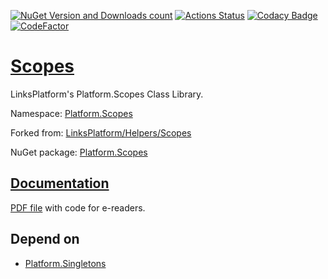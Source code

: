 [![NuGet Version and Downloads count](https://buildstats.info/nuget/Platform.Scopes)](https://www.nuget.org/packages/Platform.Scopes)
[![Actions Status](https://github.com/linksplatform/Scopes/workflows/CD/badge.svg)](https://github.com/linksplatform/Scopes/actions?workflow=CD)
[![Codacy Badge](https://api.codacy.com/project/badge/Grade/b8434558347046c28ad0224cab87137e)](https://www.codacy.com/app/drakonard/Scopes?utm_source=github.com&amp;utm_medium=referral&amp;utm_content=linksplatform/Scopes&amp;utm_campaign=Badge_Grade)
[![CodeFactor](https://www.codefactor.io/repository/github/linksplatform/Scopes/badge)](https://www.codefactor.io/repository/github/linksplatform/Scopes)

# [Scopes](https://github.com/linksplatform/Scopes)

LinksPlatform's Platform.Scopes Class Library.

Namespace: [Platform.Scopes](https://linksplatform.github.io/Scopes/api/Platform.Scopes.html)

Forked from: [LinksPlatform/Helpers/Scopes](https://github.com/linksplatform/Helpers/tree/e27f7586f8015cad596b6aa3c2df2ac2a3dadb60/Scopes)

NuGet package: [Platform.Scopes](https://www.nuget.org/packages/Platform.Scopes)

## [Documentation](https://linksplatform.github.io/Scopes)
[PDF file](https://linksplatform.github.io/Scopes/Platform.Scopes.pdf) with code for e-readers.

## Depend on
*   [Platform.Singletons](https://github.com/linksplatform/Singletons)

